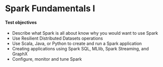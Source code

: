 Spark Fundamentals I 
==============================

#### Test objectives

* Describe what Spark is all about know why you would want to use Spark
* Use Resilient Distributed Datasets operations
* Use Scala, Java, or Python to create and run a Spark application
* Creating applications using Spark SQL, MLlib, Spark Streaming, and GraphX
* Configure, monitor and tune Spark
